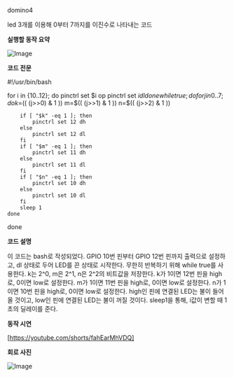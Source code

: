 domino4

led 3개를 이용해 0부터 7까지를 이진수로 나타내는 코드

**실행할 동작 요약**

![Image](https://github.com/user-attachments/assets/3309b5c4-aa34-4db8-8aeb-7875ffc2efc6)

**코드 전문**

#!/usr/bin/bash

for i in {10..12}; do
	pinctrl set $i op
	pinctrl set $i dl
done
while true; do
	for j in {0..7}; do
		k=$((  (j>>0) & 1 ))
		m=$((  (j>>1) & 1 ))
		n=$((  (j>>2) & 1 ))

		if [ "$k" -eq 1 ]; then
			pinctrl set 12 dh
		else
			pinctrl set 12 dl
		fi
		if [ "$m" -eq 1 ]; then
			pinctrl set 11 dh
		else
			pinctrl set 11 dl
		fi
		if [ "$n" -eq 1 ]; then
			pinctrl set 10 dh
		else
			pinctrl set 10 dl
		fi
		sleep 1
	done
done

**코드 설명**

이 코드는 bash로 작성되었다.
GPIO 10번 핀부터 GPIO 12번 핀까지 출력으로 설정하고, dl 상태로 두어 LED를 끈 상태로 시작한다.
무한히 반복하기 위해 while true를 사용한다.
k는 2^0, m은 2^1, n은 2^2의 비트값을 저장한다.
k가 1이면 12번 핀을 high로, 0이면 low로 설정한다.
m가 1이면 11번 핀을 high로, 0이면 low로 설정한다.
n가 1이면 10번 핀을 high로, 0이면 low로 설정한다.
high인 핀에 연결된 LED는 불이 들어올 것이고, low인 핀에 연결된 LED는 불이 꺼질 것이다.
sleep1을 통해, i값이 변할 때 1초의 딜레이를 준다.

**동작 시연**

[https://youtube.com/shorts/fahEarMhVDQ]

**회로 사진**

![Image](https://github.com/user-attachments/assets/1ece78fb-0a37-4774-b68d-114928570e51)
